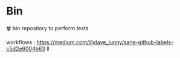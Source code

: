 # __Bin__
🗑️ bin repository to perform tests

workflows :
https://medium.com/@dave_lunny/sane-github-labels-c5d2e6004b63
ll
